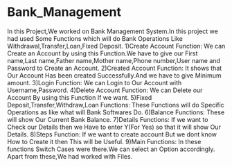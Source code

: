# Bank_Management
In this Project,We worked on Bank Management System.In this project we had used Some Functions which will do Bank Operations Like Withdrawal,Transfer,Loan,Fixed Deposit.
1)Create Account Function:
We can Create an Account by using this Function.We have to give our First name,Last name,Father name,Mother name,Phone number,User name and Password to Create an Account.
2)Created Account Function:
It shows that Our Account Has been created Successfully.And we have to give Minimum amount.
3)Login Function:
We can Login to Our Account with Username,Password.
4)Delete Account Function:
We can Delete our Account By using this Function If we want.
5)Fixed Deposit,Transfer,Withdraw,Loan Functions: 
These Functions will do Specific Operations as like what will Bank Softwares Do.
6)Balance Functions:
These will show Our Current Bank Balance.
7)Details Functions:
If we want to Check our Details then we Have to enter Y(For Yes) so that it will show Our Details.
8)Steps Function:
If we want to create account But we dont know How to Create it then This will be Useful.
9)Main Functions:
In these functions Switch Cases were there.We can select an Option accordingly.
Apart from these,We had worked with Files.
